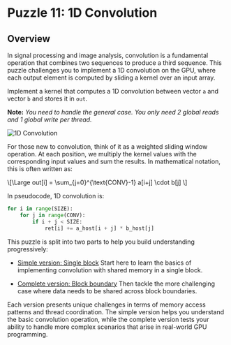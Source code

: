 # Puzzle 11: 1D Convolution

## Overview
In signal processing and image analysis, convolution is a fundamental operation that combines two sequences to produce a third sequence. This puzzle challenges you to implement a 1D convolution on the GPU, where each output element is computed by sliding a kernel over an input array.

Implement a kernel that computes a 1D convolution between vector `a` and vector `b` and stores it in `out`.

**Note:** _You need to handle the general case. You only need 2 global reads and 1 global write per thread._

![1D Convolution](./media/videos/720p30/puzzle_11_viz.gif)

For those new to convolution, think of it as a weighted sliding window operation. At each position, we multiply the kernel values with the corresponding input values and sum the results. In mathematical notation, this is often written as:

\\[\Large out[i] = \sum_{j=0}^{\text{CONV}-1} a[i+j] \cdot b[j] \\]

In pseudocode, 1D convolution is:
```python
for i in range(SIZE):
    for j in range(CONV):
        if i + j < SIZE:
            ret[i] += a_host[i + j] * b_host[j]
```

This puzzle is split into two parts to help you build understanding progressively:

- [Simple version: Single block](./simple.md)
  Start here to learn the basics of implementing convolution with shared memory in a single block.

- [Complete version: Block boundary](./complete.md)
  Then tackle the more challenging case where data needs to be shared across block boundaries.

Each version presents unique challenges in terms of memory access patterns and thread coordination. The simple version helps you understand the basic convolution operation, while the complete version tests your ability to handle more complex scenarios that arise in real-world GPU programming.
